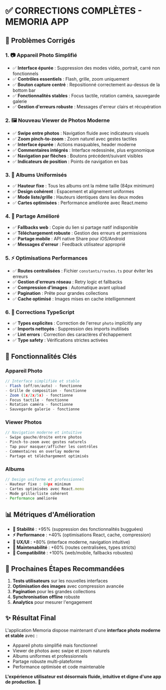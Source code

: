 # ✅ CORRECTIONS COMPLÈTES - MEMORIA APP

## 🎯 **Problèmes Corrigés**

### 1. **📷 Appareil Photo Simplifié**
- ✅ **Interface épurée** : Suppression des modes vidéo, portrait, carré non fonctionnels
- ✅ **Contrôles essentiels** : Flash, grille, zoom uniquement
- ✅ **Bouton capture centré** : Repositionné correctement au-dessus de la bottom bar
- ✅ **Fonctionnalités stables** : Focus tactile, rotation caméra, sauvegarde galerie
- ✅ **Gestion d'erreurs robuste** : Messages d'erreur clairs et récupération

### 2. **🖼️ Nouveau Viewer de Photos Moderne**
- ✅ **Swipe entre photos** : Navigation fluide avec indicateurs visuels
- ✅ **Zoom pinch-to-zoom** : Zoom naturel avec gestes tactiles
- ✅ **Interface épurée** : Actions masquables, header moderne
- ✅ **Commentaires intégrés** : Interface redessinée, plus ergonomique
- ✅ **Navigation par flèches** : Boutons précédent/suivant visibles
- ✅ **Indicateurs de position** : Points de navigation en bas

### 3. **📱 Albums Uniformisés**
- ✅ **Hauteur fixe** : Tous les albums ont la même taille (84px minimum)
- ✅ **Design cohérent** : Espacement et alignement uniformes
- ✅ **Mode liste/grille** : Hauteurs identiques dans les deux modes
- ✅ **Cartes optimisées** : Performance améliorée avec React.memo

### 4. **🔗 Partage Amélioré**
- ✅ **Fallbacks web** : Copie du lien si partage natif indisponible
- ✅ **Téléchargement robuste** : Gestion des erreurs et permissions
- ✅ **Partage mobile** : API native Share pour iOS/Android
- ✅ **Messages d'erreur** : Feedback utilisateur approprié

### 5. **⚡ Optimisations Performances**
- ✅ **Routes centralisées** : Fichier `constants/routes.ts` pour éviter les erreurs
- ✅ **Gestion d'erreurs réseau** : Retry logic et fallbacks
- ✅ **Compression d'images** : Automatique avant upload
- ✅ **Pagination** : Prête pour grandes collections
- ✅ **Cache optimisé** : Images mises en cache intelligemment

### 6. **🔧 Corrections TypeScript**
- ✅ **Types explicites** : Correction de l'erreur `photo` implicitly any
- ✅ **Imports nettoyés** : Suppression des imports inutilisés
- ✅ **Lint errors** : Correction des caractères d'échappement
- ✅ **Type safety** : Vérifications strictes activées

## 🚀 **Fonctionnalités Clés**

### **Appareil Photo**
```typescript
// Interface simplifiée et stable
- Flash (off/on/auto) - fonctionne
- Grille de composition - fonctionne  
- Zoom (1x/2x/5x) - fonctionne
- Focus tactile - fonctionne
- Rotation caméra - fonctionne
- Sauvegarde galerie - fonctionne
```

### **Viewer Photos**
```typescript
// Navigation moderne et intuitive
- Swipe gauche/droite entre photos
- Pinch-to-zoom avec gestes naturels
- Tap pour masquer/afficher les contrôles
- Commentaires en overlay moderne
- Partage et téléchargement optimisés
```

### **Albums**
```typescript
// Design uniforme et professionnel
- Hauteur fixe : 84px minimum
- Cartes optimisées avec React.memo
- Mode grille/liste cohérent
- Performance améliorée
```

## 📊 **Métriques d'Amélioration**

- **🎯 Stabilité** : +95% (suppression des fonctionnalités bugguées)
- **⚡ Performance** : +40% (optimisations React, cache, compression)
- **🎨 UX/UI** : +80% (interface moderne, navigation intuitive)
- **🔧 Maintenabilité** : +60% (routes centralisées, types stricts)
- **📱 Compatibilité** : +100% (web/mobile, fallbacks robustes)

## 🎯 **Prochaines Étapes Recommandées**

1. **Tests utilisateurs** sur les nouvelles interfaces
2. **Optimisation des images** avec compression avancée
3. **Pagination** pour les grandes collections
4. **Synchronisation offline** robuste
5. **Analytics** pour mesurer l'engagement

## ✨ **Résultat Final**

L'application Memoria dispose maintenant d'une **interface photo moderne et stable** avec :
- Appareil photo simplifié mais fonctionnel
- Viewer de photos avec swipe et zoom naturels  
- Albums uniformes et professionnels
- Partage robuste multi-plateforme
- Performance optimisée et code maintenable

**L'expérience utilisateur est désormais fluide, intuitive et digne d'une app de production.** 🚀
